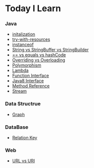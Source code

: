 # Today I Learn


### Java

- [initalization](https://github.com/wjdrbs96/Today-I-Learn/blob/master/src/Java/%20Object-oriented/initialization.md)
- [try-with-resources](https://github.com/wjdrbs96/Today-I-Learn/blob/master/src/Java/Exception%20handling/Try~with~resources.md)
- [instanceof](https://github.com/wjdrbs96/Today-I-Learn/blob/master/src/Java/%20Object-oriented/instanceof.md)
- [String vs StringBuffer vs StringBuilder](https://github.com/wjdrbs96/Today-I-Learn/blob/master/src/Java/Java_Class/String%20vs%20StringBuffer%20vs%20StringBuilder.md)
- [== vs equals vs hashCode](https://github.com/wjdrbs96/Today-I-Learn/blob/master/src/Java/Java_Class/equals%2C%20hashCode%EB%9E%80%3F.md)
- [Overriding vs Overloading](https://github.com/wjdrbs96/Today-I-Learn/blob/master/src/Java/%20Object-oriented/Overriding%20vs%20Overloading.md)
- [Polymorphism](https://github.com/wjdrbs96/Today-I-Learn/blob/master/src/Java/%20Object-oriented/Polymorphism.md)
- [Lambda](https://github.com/wjdrbs96/Today-I-Learn/blob/master/src/Java/Lambda%20%26%20Stream/Lambda%EB%9E%80%3F.md)
- [Function Interface](https://github.com/wjdrbs96/Today-I-Learn/blob/master/src/Java/Lambda%20%26%20Stream/java.util.function.Package.md)
- [Java8 Interface](https://github.com/wjdrbs96/Today-I-Learn/blob/master/src/Java/%20Object-oriented/Interface.md)
- [Method Reference](https://github.com/wjdrbs96/Today-I-Learn/blob/master/src/Java/Lambda%20%26%20Stream/methodReference.md)
- [Stream]()


### Data Structrue

- [Graph](https://github.com/wjdrbs96/Today-I-Learn/blob/master/src/Data_Structrue/Graph.md)


### DataBase

- [Relation Key](https://github.com/wjdrbs96/Today-I-Learn/blob/master/src/DataBase/Relation.md)


### Web

- [URL vs URI]()

